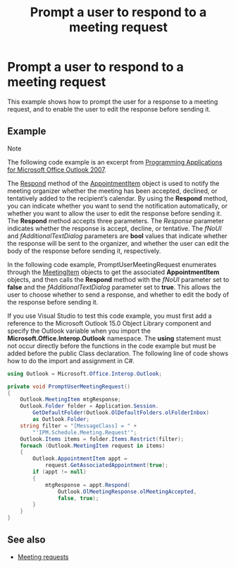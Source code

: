 ﻿---
title: Prompt a user to respond to a meeting request
TOCTitle: Prompt a user to respond to a meeting request
ms:assetid: a0d69f82-8659-457d-9418-1a897a10882f
ms:mtpsurl: https://msdn.microsoft.com/en-us/library/Ff184630(v=office.15)
ms:contentKeyID: 55119877
ms.date: 07/24/2014
mtps_version: v=office.15
---

# Prompt a user to respond to a meeting request

This example shows how to prompt the user for a response to a meeting request, and to enable the user to edit the response before sending it.

## Example

> [!NOTE] 
> The following code example is an excerpt from [Programming Applications for Microsoft Office Outlook 2007](https://www.amazon.com/gp/product/0735622493?ie=UTF8&tag=msmsdn-20&linkCode=as2&camp=1789&creative=9325&creativeASIN=0735622493).

The [Respond](https://msdn.microsoft.com/en-us/library/bb647086\(v=office.15\)) method of the [AppointmentItem](https://msdn.microsoft.com/en-us/library/bb645611\(v=office.15\)) object is used to notify the meeting organizer whether the meeting has been accepted, declined, or tentatively added to the recipient’s calendar. By using the **Respond** method, you can indicate whether you want to send the notification automatically, or whether you want to allow the user to edit the response before sending it. The **Respond** method accepts three parameters. The *Response* parameter indicates whether the response is accept, decline, or tentative. The *fNoUI* and *fAdditionalTextDialog* parameters are **bool** values that indicate whether the response will be sent to the organizer, and whether the user can edit the body of the response before sending it, respectively. 

In the following code example, PromptUserMeetingRequest enumerates through the [MeetingItem](https://msdn.microsoft.com/en-us/library/bb645703\(v=office.15\)) objects to get the associated **AppointmentItem** objects, and then calls the **Respond** method with the *fNoUI* parameter set to **false** and the *fAdditionalTextDialog* parameter set to **true**. This allows the user to choose whether to send a response, and whether to edit the body of the response before sending it.

If you use Visual Studio to test this code example, you must first add a reference to the Microsoft Outlook 15.0 Object Library component and specify the Outlook variable when you import the **Microsoft.Office.Interop.Outlook** namespace. The **using** statement must not occur directly before the functions in the code example but must be added before the public Class declaration. The following line of code shows how to do the import and assignment in C\#.

```csharp
using Outlook = Microsoft.Office.Interop.Outlook;
```


```csharp
private void PromptUserMeetingRequest()
{
    Outlook.MeetingItem mtgResponse;
    Outlook.Folder folder = Application.Session.
        GetDefaultFolder(Outlook.OlDefaultFolders.olFolderInbox)
        as Outlook.Folder;
    string filter = "[MessageClass] = " +
        "'IPM.Schedule.Meeting.Request'";
    Outlook.Items items = folder.Items.Restrict(filter);
    foreach (Outlook.MeetingItem request in items)
    {
        Outlook.AppointmentItem appt =
            request.GetAssociatedAppointment(true);
        if (appt != null)
        {
            mtgResponse = appt.Respond(
                Outlook.OlMeetingResponse.olMeetingAccepted,
                false, true);
        }
    }
}
```

## See also

- [Meeting requests](meeting-requests.md)

